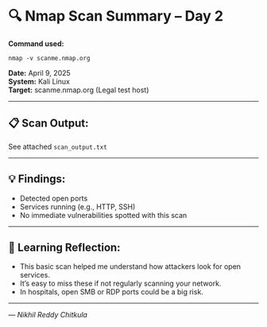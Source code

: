 # 🔍 Nmap Scan Summary – Day 2

**Command used:**
```
nmap -v scanme.nmap.org
```

**Date:** April 9, 2025  
**System:** Kali Linux  
**Target:** scanme.nmap.org (Legal test host)

---

## 📋 Scan Output:
See attached `scan_output.txt`

---

## 💡 Findings:

- Detected open ports
- Services running (e.g., HTTP, SSH)
- No immediate vulnerabilities spotted with this scan

---

## 🧠 Learning Reflection:

- This basic scan helped me understand how attackers look for open services.
- It’s easy to miss these if not regularly scanning your network.
- In hospitals, open SMB or RDP ports could be a big risk.

---

*— Nikhil Reddy Chitkula*
